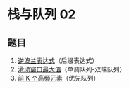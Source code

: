 # 栈与队列 02

## 题目

1. [逆波兰表达式](./逆波兰表达式/)（后缀表达式）
2. [滑动窗口最大值](./滑动窗口最大值/)（单调队列-双端队列）
3. [前 K 个高频元素](./前%20K%20个高频元素/)（优先队列）
